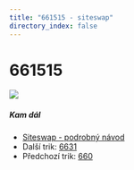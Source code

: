 ```yaml
---
title: "661515 - siteswap"
directory_index: false
---
```


# 661515

![](/animace/siteswap/661515.gif)

##### Kam dál

- [Siteswap - podrobný návod](/siteswap.html "Podrobné vysvětlení siteswapů..")
- Další trik: [6631](6631.html "Siteswap 6631")
- Předchozí trik: [660](660.html "Siteswap 660")

